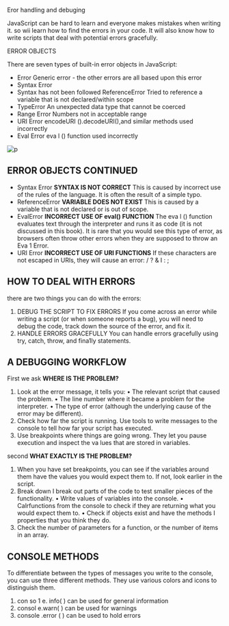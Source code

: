 Eror handling and debuging

JavaScript can be hard to learn and everyone makes
mistakes when writing it. so wii learn
how to find the errors in your code. It will also know how
to write scripts that deal with potential errors gracefully.

ERROR OBJECTS

There are seven types of built-in error objects in
JavaScript:

+ Error
Generic error - the other errors
are all based upon this error
+ Syntax Error
+ Syntax has not been followed
ReferenceError
Tried to reference a variable that is
not declared/within scope
+ TypeError
An unexpected data type that
cannot be coerced
+ Range Error
Numbers not in acceptable range
+ URI Error
encodeURI ().decodeURI(),and
similar methods used incorrectly
+ Eval Error
eva l () function used incorrectly

![p](https://www.lambdatest.com/blog/wp-content/uploads/2018/03/TE.jpg)

## ERROR OBJECTS CONTINUED
+ Syntax Error
**SYNTAX IS NOT CORRECT**
This is caused by incorrect use of the rules of the
language. It is often the result of a simple typo.
+ ReferenceError
**VARIABLE DOES NOT EXIST**
This is caused by a variable that is not declared or is
out of scope.
+ EvalError
**INCORRECT USE OF eval() FUNCTION**
The eva l () function evaluates text through the
interpreter and runs it as code (it is not discussed
in this book). It is rare that you would see this type
of error, as browsers often throw other errors when
they are supposed to throw an Eva 1 Error.
+ URI Error
**INCORRECT USE OF URI FUNCTIONS**
If these characters are not escaped in URls, they will
cause an error: / ? & I : ;
## HOW TO DEAL WITH ERRORS
there are two things you can do with the errors:

1. DEBUG THE SCRIPT TO FIX ERRORS
If you come across an error while writing a script
(or when someone reports a bug), you will need to
debug the code, track down the source of the error,
and fix it.
2. HANDLE ERRORS GRACEFULLY
You can handle errors gracefully using try, catch,
throw, and fina1ly statements.

## A DEBUGGING WORKFLOW
First we ask **WHERE IS THE PROBLEM?**
1. Look at the error message, it tells you:
• The relevant script that caused the problem.
• The line number where it became a problem for
the interpreter.
• The type of error (although the underlying cause
of the error may be different).
2. Check how far the script is running.
Use tools to write messages to the console to tell
how far your script has executed.
3. Use breakpoints where things are going wrong.
They let you pause execution and inspect the va lues
that are stored in variables.

second **WHAT EXACTLY IS THE PROBLEM?**
1. When you have set breakpoints, you can see if the
variables around them have the values you would
expect them to. If not, look earlier in the script.
2. Break down I break out parts of the code to test
smaller pieces of the functionality.
• Write values of variables into the console.
• Calrfunctions from the console to check if they
are returning what you would expect them to.
• Check if objects exist and have the methods I
properties that you think they do.
3. Check the number of parameters for a function, or
the number of items in an array.

## CONSOLE METHODS
To differentiate between the
types of messages you write
to the console, you can use
three different methods. They
use various colors and icons to
distinguish them.
1. con so 1 e. info( ) can be used
for general information
2. consol e.warn( ) can be used
for warnings
3. console .error ( ) can be used
to hold errors